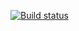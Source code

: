 [![Build status](https://ci.appveyor.com/api/projects/status/g70ar1xqei660s85?svg=true)](https://ci.appveyor.com/project/Kitsune785/dz-2-1-selenium)